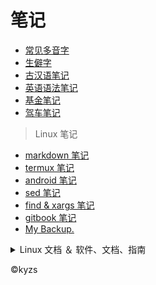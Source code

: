 <link href="css/style.css" rel="stylesheet" type="text/css" />

# 笔记

<div class="pages">

- [常见多音字](note/常见多音字.md)
- [生僻字](note/生僻字.md)
- [古汉语笔记](note/古汉语笔记.md)
- [英语语法笔记](note/英语语法笔记.md)
- [基金笔记](note/基金笔记.md)
- [驾车笔记](note/驾车笔记.md)

> Linux 笔记

<div class="pages">

- [markdown 笔记](note/markdown.md)
- [termux 笔记](note/termux.md)
- [android 笔记](note/android.md)
- [sed 笔记](note/sed.md)
- [find & xargs 笔记](note/find_xargs.md)
- [gitbook 笔记](note/gitbook.md)
- [My Backup.](https://github.com/ljca/mybackup)

</div>

<div class="pages">

<details markdown='1'><summary>Linux 文档 ＆ 软件、文档、指南</summary>

> Linux 中国

- [在命令行使用 Pandoc 进行文件转换](#)
- [超赞的 Linux 软件](https://linux.cn/article-7712-1.html)
- [Sed 命令完全指南](https://linux.cn/article-10232-1.html)
- [使用 OpenSSL 加密和解密文件 | Linux 中国](https://mp.weixin.qq.com/s/LeIe348OoWzEsSQIdjN1Lw)
- [osquery: 像查询数据库一样查询你的 Linux 操作系统信息 | Linux 中国](https://mp.weixin.qq.com/s/Y4SjPvL9qZAP6AoAeSehqA)
----

- [shell脚本编写手册(2021重编)](https://mp.weixin.qq.com/s/axLHpL_h4zlrlYjW2LSHfQ)
- [2021最新shell命令重置版整理(经典推荐)](https://mp.weixin.qq.com/s/sPfTv1KdvQbeyDP89rz9bA)
- [Linux 就该这么学](https://www.linuxprobe.com/book)
- [570 多个 Linux 命令，1349 页 Linux 命令速查手册](https://github.com/jaywcjlove/linux-command)
- [The Linux Command Line 中文版](https://www.kancloud.cn/thinkphp/linux-command-line#/catalog)
- [bash 基本用法指南](https://github.com/vuuihc/bash-guide)
- [命令行艺术](https://github.com/jlevy/the-art-of-command-line/blob/master/README-zh.md)
- [Awesome Shell](https://github.com/alebcay/awesome-shell/blob/master/README_ZH-CN.md)
- [shell 脚本](https://itsfoss.com/open-source-browsers-linux/)
- [《Linux 内核编码风格》官方手册最新中译本](https://mp.weixin.qq.com/s/PivBbeo2t-cVNwQNCB4tgA)

> [Linux 文档＆软件](note/linux_doc.md)

- [BIOS-PW](https://bios-pw.org/)
- [十六进制编辑器 ImHex](https://github.com/WerWolv/ImHex)
- [GitHub 热榜：21 岁理工男开源的这个编辑器火了！](https://mp.weixin.qq.com/s/QnEVHbzIfw4SKF7Y_OLShQ)
- [惊艳的 10 个 GitHub 项目](https://mp.weixin.qq.com/s/6Nup_N_eHlbwShjaRYCEkw)
- [leek-fund，一款可在 VSCode 中直接查看股票和基金实时数据的 VSCode](https://mp.weixin.qq.com/s/WbOM_sEo9MoS4pdlr2-Wsg)
- [我的名片可以运行 Linux](https://mp.weixin.qq.com/s/qW56X9rBiJj6pnRBsJiF1g)
- [利用 Shell 脚本来监控 Linux 系统的内存](https://mp.weixin.qq.com/s/Rji1Tjjcptypi1O98GZLZw)
- [k8s](https://mp.weixin.qq.com/s/28znoe1f9gTyZcYT0ai2eA)
- [Hibernate 和 MyBatis 哪个更好用？](https://mp.weixin.qq.com/s/ittobgwo5xQh9fUvNPLeZA)
- [如何安装使用MinDoc搭建个人在线wiki文档](https://blog.csdn.net/anai2312/article/details/101126265)
- [Linux/Keychron键盘 功能键F1-F12映射修复 - 走看看](http://t.zoukankan.com/orochihuang-p-15193699.html)

</div>
</details>

<span class="r">&copy;kyzs

 
